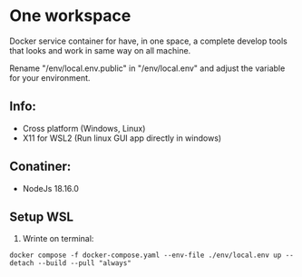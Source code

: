 # One workspace

Docker service container for have, in one space, a complete develop tools that looks and work in same way on all machine.

Rename "/env/local.env.public" in "/env/local.env" and adjust the variable for your environment.

## Info:

-   Cross platform (Windows, Linux)
-   X11 for WSL2 (Run linux GUI app directly in windows)

## Conatiner:

-   NodeJs 18.16.0

## Setup WSL

1. Wrinte on terminal:

```
docker compose -f docker-compose.yaml --env-file ./env/local.env up --detach --build --pull "always"
```
